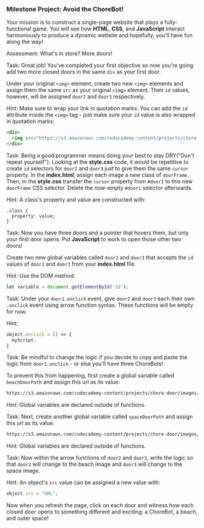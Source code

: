 ### Milestone Project: Avoid the ChoreBot!

Your mission is to construct a single-page website that plays a fully-functional game. You will see how __HTML__, __CSS__, and __JavaScript__ interact harmoniously to produce a dynamic website and hopefully, you'll have fun along the way!

Assessment: What's in store? More doors!

Task: Great job! You've completed your first objective so now you're going add two more closed doors in the same `div` as your first door.

Under your original `<img>` element, create two new `<img>` elements and assign them the same `src` as your original `<img>` element. Their `id` values, however, will be assigned `door2` and `door3` respectively.

Hint: Make sure to wrap your link in quotation marks: You can add the `id` attribute inside the `<img>` tag - just make sure your `id` value is also wrapped in quotation marks:

```html
<div>
  <img src="https://s3.amazonaws.com/codecademy-content/projects/chore-door/images/closed_door.svg" id="id-name"/> 
</div>
```

Task: Being a good programmer means doing your best to stay DRY("Don't repeat yourself"). Looking at the __style.css__ code, it would be repetitive to create `id` selectors for `door2` and `door3` just to give them the same `cursor` property. In the __index.html__, assign each image a new class of `doorFrame`. Then, in the __style.css__ transfer the `cursor` property from `#door1` to this new `doorFrame` CSS selector. Delete the now-empty `#door1` selector afterwards.

Hint: A class's property and value are constructed with:

```
.class { 
  property: value;
}
```

Task: Now you have three doors and a pointer that hovers them, but only your first door opens. Put __JavaScript__ to work to open those other two doors!

Create two new global variables called `door2` and `door3` that accepts the `id` values of `door2` and `door3` from your __index.html__ file.

Hint: Use the DOM method: 

```js
let variable = document.getElementById('id');
```

Task: Under your `door1.onclick` event, give `door2` and `door3` each their own `.onclick` event using arrow function syntax. These functions will be empty for now.

Hint: 

```js
object.onclick = () => {
  myScript;
}
```

Task: Be mindful to change the logic if you decide to copy and paste the logic from `door1.onclick` - or else you'll have three ChoreBots! 

To prevent this from happening, first create a global variable called `beachDoorPath` and assign this url as its value:

```html
https://s3.amazonaws.com/codecademy-content/projects/chore-door/images/beach.svg
```

Hint: Global variables are declared outside of     	functions.

Task: Next, create another global variable called `spaceDoorPath` and assign this url as its value:

```html
https://s3.amazonaws.com/codecademy-content/projects/chore-door/images/space.svg
```

Hint: Global variables are declared outside of     	functions.

Task: Now within the arrow functions of `door2` and `door3`, write the logic so that `door2` will change to the beach image and `door3` will change to the space image.

Hint: An object's `src` value can be assigned a new value with:

```js
object.src = "URL";
```

Now when you refresh the page, click on each door and witness how each closed door opens to something different and exciting: a ChoreBot, a beach, and outer space!

